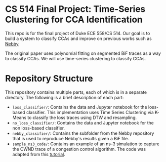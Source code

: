 # CS 514 Final Project: Time-Series Clustering for CCA Identification

This repo is for the final project of Duke ECE 558/CS 514. Our goal is to build a system to classify CCAs and improve on previous works such as [Nebby](https://www.comp.nus.edu.sg/~bleong/publications/sigcomm24-nebby.pdf)

The original paper uses polynomial fitting on segmented BiF traces as a way to classify CCAs. We will use time-series clustering to classify CCAs.

# Repository Structure

This repository contains multiple parts, each of which is in a separate directory. The following is a brief description of each part:

- `loss_classifier/`: Contains the data and Jupyter notebook for the loss-based classifier. This implementation uses Time Series Clustering via K-Means to classify the loss traces using DTW and resampling.
- `no_loss_classifier/`: Contains the data and Jupyter notebook for the non loss-based classifier.
- `nebby_classifier/`: Contains the subfolder from the Nebby repository that is used to reproduce Nebby's results given a BiF file.
- `sample_ns3_code/`: Contains an example of an ns-3 simulation to capture the CWND trace of a congestion control algorithm. The code was adapted from this [tutorial](https://spoken-tutorial.org/watch/ns-3+Network+Simulator/Analyzing+TCP+Congestion+window/English/).